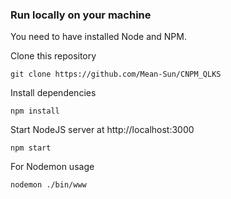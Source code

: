 
### Run locally on your machine
You need to have installed Node and NPM.

Clone this repository
``` shell
git clone https://github.com/Mean-Sun/CNPM_QLKS
```

Install dependencies
``` shell
npm install
```

Start NodeJS server at http://localhost:3000
``` shell
npm start
```

For Nodemon usage
``` shell
nodemon ./bin/www
```

